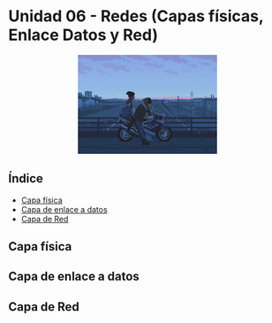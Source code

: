 # Unidad 06 - Redes (Capas físicas, Enlace Datos y Red)

<div align=center>
    <img src="../../images/bg2.gif" alt="bg" width="50%"/>
</div>

## Índice 

- [Capa física](#capa-física)
- [Capa de enlace a datos](#capa-de-enlace-a-datos)
- [Capa de Red](#capa-de-red)

## Capa física 

## Capa de enlace a datos

## Capa de Red